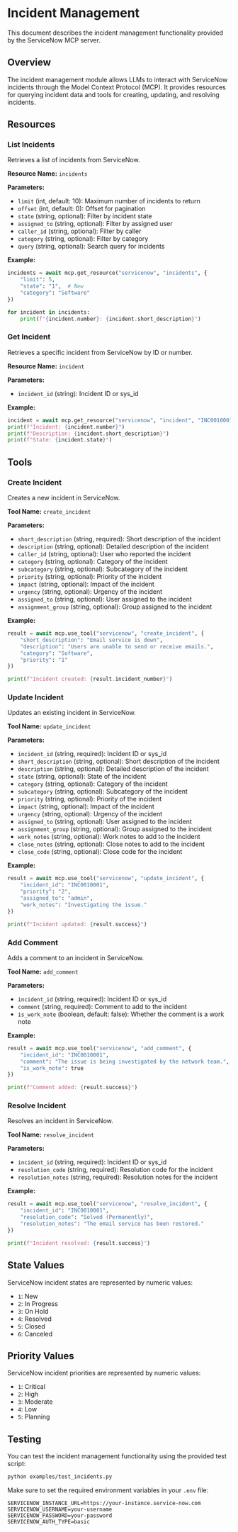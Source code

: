 # Incident Management

This document describes the incident management functionality provided by the ServiceNow MCP server.

## Overview

The incident management module allows LLMs to interact with ServiceNow incidents through the Model Context Protocol (MCP). It provides resources for querying incident data and tools for creating, updating, and resolving incidents.

## Resources

### List Incidents

Retrieves a list of incidents from ServiceNow.

**Resource Name:** `incidents`

**Parameters:**
- `limit` (int, default: 10): Maximum number of incidents to return
- `offset` (int, default: 0): Offset for pagination
- `state` (string, optional): Filter by incident state
- `assigned_to` (string, optional): Filter by assigned user
- `caller_id` (string, optional): Filter by caller
- `category` (string, optional): Filter by category
- `query` (string, optional): Search query for incidents

**Example:**
```python
incidents = await mcp.get_resource("servicenow", "incidents", {
    "limit": 5,
    "state": "1",  # New
    "category": "Software"
})

for incident in incidents:
    print(f"{incident.number}: {incident.short_description}")
```

### Get Incident

Retrieves a specific incident from ServiceNow by ID or number.

**Resource Name:** `incident`

**Parameters:**
- `incident_id` (string): Incident ID or sys_id

**Example:**
```python
incident = await mcp.get_resource("servicenow", "incident", "INC0010001")
print(f"Incident: {incident.number}")
print(f"Description: {incident.short_description}")
print(f"State: {incident.state}")
```

## Tools

### Create Incident

Creates a new incident in ServiceNow.

**Tool Name:** `create_incident`

**Parameters:**
- `short_description` (string, required): Short description of the incident
- `description` (string, optional): Detailed description of the incident
- `caller_id` (string, optional): User who reported the incident
- `category` (string, optional): Category of the incident
- `subcategory` (string, optional): Subcategory of the incident
- `priority` (string, optional): Priority of the incident
- `impact` (string, optional): Impact of the incident
- `urgency` (string, optional): Urgency of the incident
- `assigned_to` (string, optional): User assigned to the incident
- `assignment_group` (string, optional): Group assigned to the incident

**Example:**
```python
result = await mcp.use_tool("servicenow", "create_incident", {
    "short_description": "Email service is down",
    "description": "Users are unable to send or receive emails.",
    "category": "Software",
    "priority": "1"
})

print(f"Incident created: {result.incident_number}")
```

### Update Incident

Updates an existing incident in ServiceNow.

**Tool Name:** `update_incident`

**Parameters:**
- `incident_id` (string, required): Incident ID or sys_id
- `short_description` (string, optional): Short description of the incident
- `description` (string, optional): Detailed description of the incident
- `state` (string, optional): State of the incident
- `category` (string, optional): Category of the incident
- `subcategory` (string, optional): Subcategory of the incident
- `priority` (string, optional): Priority of the incident
- `impact` (string, optional): Impact of the incident
- `urgency` (string, optional): Urgency of the incident
- `assigned_to` (string, optional): User assigned to the incident
- `assignment_group` (string, optional): Group assigned to the incident
- `work_notes` (string, optional): Work notes to add to the incident
- `close_notes` (string, optional): Close notes to add to the incident
- `close_code` (string, optional): Close code for the incident

**Example:**
```python
result = await mcp.use_tool("servicenow", "update_incident", {
    "incident_id": "INC0010001",
    "priority": "2",
    "assigned_to": "admin",
    "work_notes": "Investigating the issue."
})

print(f"Incident updated: {result.success}")
```

### Add Comment

Adds a comment to an incident in ServiceNow.

**Tool Name:** `add_comment`

**Parameters:**
- `incident_id` (string, required): Incident ID or sys_id
- `comment` (string, required): Comment to add to the incident
- `is_work_note` (boolean, default: false): Whether the comment is a work note

**Example:**
```python
result = await mcp.use_tool("servicenow", "add_comment", {
    "incident_id": "INC0010001",
    "comment": "The issue is being investigated by the network team.",
    "is_work_note": true
})

print(f"Comment added: {result.success}")
```

### Resolve Incident

Resolves an incident in ServiceNow.

**Tool Name:** `resolve_incident`

**Parameters:**
- `incident_id` (string, required): Incident ID or sys_id
- `resolution_code` (string, required): Resolution code for the incident
- `resolution_notes` (string, required): Resolution notes for the incident

**Example:**
```python
result = await mcp.use_tool("servicenow", "resolve_incident", {
    "incident_id": "INC0010001",
    "resolution_code": "Solved (Permanently)",
    "resolution_notes": "The email service has been restored."
})

print(f"Incident resolved: {result.success}")
```

## State Values

ServiceNow incident states are represented by numeric values:

- `1`: New
- `2`: In Progress
- `3`: On Hold
- `4`: Resolved
- `5`: Closed
- `6`: Canceled

## Priority Values

ServiceNow incident priorities are represented by numeric values:

- `1`: Critical
- `2`: High
- `3`: Moderate
- `4`: Low
- `5`: Planning

## Testing

You can test the incident management functionality using the provided test script:

```bash
python examples/test_incidents.py
```

Make sure to set the required environment variables in your `.env` file:

```
SERVICENOW_INSTANCE_URL=https://your-instance.service-now.com
SERVICENOW_USERNAME=your-username
SERVICENOW_PASSWORD=your-password
SERVICENOW_AUTH_TYPE=basic
``` 